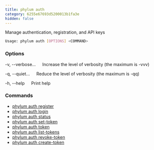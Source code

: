 ```yaml
---
title: phylum auth
category: 6255e67693d5200013b1fa3e
hidden: false
---
```


Manage authentication, registration, and API keys

```sh
Usage: phylum auth [OPTIONS] <COMMAND>
```

### Options

-v, --verbose...
&emsp; Increase the level of verbosity (the maximum is -vvv)

-q, --quiet...
&emsp; Reduce the level of verbosity (the maximum is -qq)

-h, --help
&emsp; Print help

### Commands

* [phylum auth register](./phylum_auth_register)
* [phylum auth login](./phylum_auth_login)
* [phylum auth status](./phylum_auth_status)
* [phylum auth set-token](./phylum_auth_set-token)
* [phylum auth token](./phylum_auth_token)
* [phylum auth list-tokens](./phylum_auth_list-tokens)
* [phylum auth revoke-token](./phylum_auth_revoke-token)
* [phylum auth create-token](./phylum_auth_create-token)
